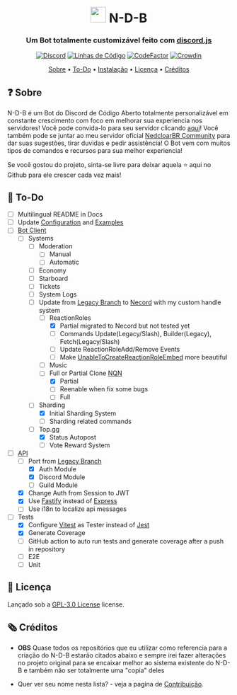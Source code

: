 <h1 align="center">
  <br>
  <img width="35" src="https://github.com/NedcloarBR/N-D-B/blob/master/Packages/Client/src/common/assets/Images/Logos/Logo.png?raw=true"> N-D-B
  <br>
</h1>

<h3 align=center>Um Bot totalmente customizável feito com <a href=https://github.com/discordjs/discord.js>discord.js</a></h3>

<div align=center>

[![Discord](https://img.shields.io/discord/679066351456878633.svg?label=&logo=discord&logoColor=ffffff&color=7389D8&labelColor=6A7EC2)](https://discord.gg/5CHARxbaRk)
[![Linhas de Código](https://sonarcloud.io/api/project_badges/measure?project=NedcloarBR_N-D-B&metric=ncloc)](https://sonarcloud.io/dashboard?id=NedcloarBR_N-D-B)
[![CodeFactor](https://www.codefactor.io/repository/github/nedcloarbr/n-d-b/badge)](https://www.codefactor.io/repository/github/nedcloarbr/n-d-b)
[![Crowdin](https://badges.crowdin.net/n-d-b/localized.svg)](https://crowdin.com/project/n-d-b)

</div>

<p align="center">
  <a href="#❓ Sobre">Sobre</a>
  •
  <a href="📝 To-Do">To-Do</a>
  •
  <a href="https://github.com/NedcloarBR/N-D-B/blob/master/Docs/Configuration.md">Instalação</a>
  •
  <a href="#📖 Licença">Licença</a>
  •
  <a href="#🗞️ Créditos">Créditos</a>
</p>

## ❓ Sobre

N-D-B é um Bot do Discord de Código Aberto totalmente personalizável em constante crescimento com foco em melhorar sua experiencia nos servidores! Você pode convida-lo para seu servidor clicando [aqui](https://discord.com/oauth2/authorize?client_id=708822043420000366&permissions=8&redirect_uri=http%3A%2F%2Flocalhost%3A3001%2Fapi%2Fauth%2Fredirect&scope=bot%20applications.commands)! Você também pode se juntar ao meu servidor oficial [NedcloarBR Community](https://discord.gg/5CHARxbaRk) para dar suas sugestões, tirar duvidas e pedir assistência! O Bot vem com muitos tipos de comandos e recursos para sua melhor experiencia!

Se você gostou do projeto, sinta-se livre para deixar aquela ⭐ aqui no Github para ele crescer cada vez mais!

## 📝 To-Do

- [ ] Multilingual README in Docs
- [ ] Update [Configuration](https://github.com/NedcloarBR/N-D-B/blob/master/Docs/Configuration.md) and [Examples](https://github.com/NedcloarBR/N-D-B/tree/master/Docs/Examples)
- [ ] [Bot Client](https://github.com/NedcloarBR/N-D-B/tree/master/Packages/Client/src/modules/bot)
  - [ ] Systems
    - [ ] Moderation
      - [ ] Manual
      - [ ] Automatic
    - [ ] Economy
    - [ ] Starboard
    - [ ] Tickets
    - [ ] System Logs
    - [ ] Update from [Legacy Branch](https://github.com/NedcloarBR/N-D-B/tree/Pure-DiscordJS) to [Necord](https://necord.org/) with my custom handle system
      - [ ] ReactionRoles
        - [x] Partial migrated to Necord but not tested yet
        - [ ] Commands Update(Legacy/Slash), Builder(Legacy), Fetch(Legacy/Slash)
        - [ ] Update ReactionRoleAdd/Remove Events
        - [ ] Make [UnableToCreateReactionRoleEmbed](https://github.com/NedcloarBR/N-D-B/blob/master/Packages/Client/src/modules/reactionRoles/ReactionRoles.embeds.ts#L227) more   beautiful
      - [ ] Music
      - [ ] Full or Partial Clone [NQN](https://nqn.blue/)
        - [x] Partial
        - [ ] Reenable when fix some bugs
        - [ ] Full
    - [ ] Sharding
      - [x] Initial Sharding System
      - [ ] Sharding related commands
    - [ ] Top.gg
      - [x] Status Autopost
      - [ ] Vote Reward System
- [ ] [API](https://github.com/NedcloarBR/N-D-B/tree/master/Packages/Client/src/modules/api)
  - [ ] Port from [Legacy Branch](https://github.com/NedcloarBR/N-D-B/tree/Pure-DiscordJS)
    - [x] Auth Module
    - [x] Discord Module
    - [ ] Guild Module
  - [x] Change Auth from Session to JWT
  - [x] Use [Fastify](https://fastify.dev/) instead of [Express](https://expressjs.com/)
  - [ ] Use i18n to localize api messages
- [ ] Tests
  - [x] Configure [Vitest](https://vitest.dev/) as Tester instead of [Jest](https://jestjs.io/)
  - [x] Generate Coverage
  - [ ] GitHub action to auto run tests and generate coverage after a push in repository
  - [ ] E2E
  - [ ] Unit

## 📖 Licença

Lançado sob a [GPL-3.0 License](https://github.com/NedcloarBR/N-D-B/blob/master/License) license.

## 🗞️ Créditos

- **OBS** Quase todos os repositórios que eu utilizar como referencia para a criação do N-D-B estarão citados abaixo e sempre irei fazer alterações no projeto original para se encaixar melhor ao sistema existente do N-D-B e também não ser totalmente uma "copia" deles

- Quer ver seu nome nesta lista? - veja a pagina de [Contribuição](https://github.com/NedcloarBR/N-D-B/blob/master/Docs/CONTRIBUTING.md).
